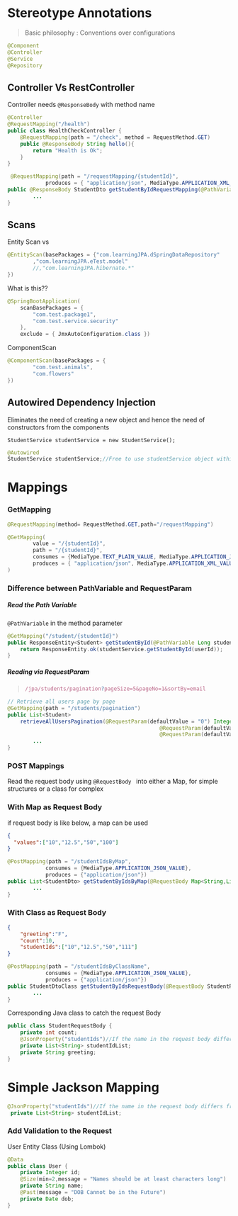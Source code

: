 # Stereotype Annotations

> Basic philosophy : Conventions over configurations

```java
@Component 
@Controller 
@Service
@Repository
```

## Controller Vs RestController

Controller needs `@ResponseBody` with method name
```java
@Controller
@RequestMapping("/health")
public class HealthCheckController {
    @RequestMapping(path = "/check", method = RequestMethod.GET)
    public @ResponseBody String hello(){
        return "Health is Ok";
    }
}
```

```java
 @RequestMapping(path = "/requestMapping/{studentId}",
            produces = { "application/json", MediaType.APPLICATION_XML_VALUE,  MediaType.APPLICATION_PDF_VALUE})
public @ResponseBody StudentDto getStudentByIdRequestMapping(@PathVariable String studentId){
        ...
}
```

## Scans

Entity Scan vs

```java
@EntityScan(basePackages = {"com.learningJPA.dSpringDataRepository"
        ,"com.learningJPA.eTest.model"
        //,"com.learningJPA.hibernate.*"
}) 
```

What is this??
```java
@SpringBootApplication(
    scanBasePackages = {
        "com.test.package1",
        "com.test.service.security"
    },
    exclude = { JmxAutoConfiguration.class })
```

ComponentScan

```java
@ComponentScan(basePackages = {
        "com.test.animals", 
        "com.flowers"
})
```

## Autowired Dependency Injection

Eliminates the need of creating a new object and hence the need of constructors from the components

`StudentService studentService = new StudentService();`
```java
@Autowired
StudentService studentService;//Free to use studentService object within the class anywhere
```

# Mappings

### GetMapping

```java
@RequestMapping(method= RequestMethod.GET,path="/requestMapping")
```

```java
@GetMapping(
        value = "/{studentId}", 
        path = "/{studentId}",
        consumes = {MediaType.TEXT_PLAIN_VALUE, MediaType.APPLICATION_JSON_VALUE},
        produces = { "application/json", MediaType.APPLICATION_XML_VALUE, MediaType.APPLICATION_PDF_VALUE}
)
```

### Difference between PathVariable and RequestParam


##### Read the Path Variable

`@PathVariable` in the method parameter

```java
@GetMapping("/student/{studentId}")
public ResponseEntity<Student> getStudentById(@PathVariable Long studentId) {
    return ResponseEntity.ok(studentService.getStudentById(userId));
}
```

##### Reading via RequestParam

> ```javascript
> /jpa/students/pagination?pageSize=5&pageNo=1&sortBy=email
> ```

```java
// Retrieve all users page by page
@GetMapping(path = "/students/pagination")
public List<Student> 
    retrieveAllUsersPagination(@RequestParam(defaultValue = "0") Integer pageNo,
                                                @RequestParam(defaultValue = "10") Integer pageSize,
                                                @RequestParam(defaultValue = "id") String sortBy) {
        ...
}
```

### POST Mappings

Read the request body using `@RequestBody ` into either a Map, for simple structures or a class for complex

### With Map as Request Body

if request body is like below, a map can be used
```json
{
  "values":["10","12.5","50","100"]
}
```

```java
@PostMapping(path = "/studentIdsByMap",
            consumes = {MediaType.APPLICATION_JSON_VALUE},
            produces = {"application/json"})
public List<StudentDto> getStudentByIdsByMap(@RequestBody Map<String,List<Integer>> mapStudentIds){
        ...
}
```


### With Class as Request Body

```json
{
    "greeting":"F",
    "count":10,
    "studentIds":["10","12.5","50","111"]
}
```

```java
@PostMapping(path = "/studentIdsByClassName",
            consumes = {MediaType.APPLICATION_JSON_VALUE},
            produces = {"application/json"})
public StudentDtoClass getStudentByIdsRequestBody(@RequestBody StudentRequestBody studentRequestBody){
        ...
}
```
Corresponding Java class to catch the request Body

```java
public class StudentRequestBody {
    private int count;
    @JsonProperty("studentIds")//If the name in the request body differs from variable name
    private List<String> studentIdList;
    private String greeting;
}
```



# Simple Jackson Mapping

```java
@JsonProperty("studentIds")//If the name in the request body differs from variable name
 private List<String> studentIdList;
```


### Add Validation to the Request

User Entity Class (Using Lombok)
```java
@Data
public class User {
	private Integer id;
	@Size(min=2,message = "Names should be at least characters long")
	private String name;
	@Past(message = "DOB Cannot be in the Future")
	private Date dob;
}
```